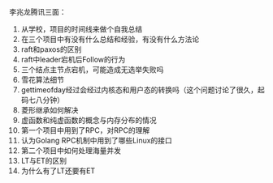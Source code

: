 李兆龙腾讯三面：
1. 从学校，项目的时间线来做个自我总结
2. 在三个项目中有没有什么总结和经验，有没有什么方法论
3. raft和paxos的区别
4. raft中leader宕机后Follow的行为
5. 三个结点主节点宕机，可能造成无选举失败吗
6. 雪花算法细节
7. gettimeofday经过会经过内核态和用户态的转换吗（这个问题讨论了很久，起码七八分钟）
8. 菱形继承如何解决
9. 虚函数和纯虚函数的概念与内存分布的情况
10. 第一个项目中用到了RPC，对RPC的理解
11. 认为Golang RPC机制中用到了哪些Linux的接口
12. 第二个项目中如何处理海量并发
13. LT与ET的区别
14. 为什么有了LT还要有ET